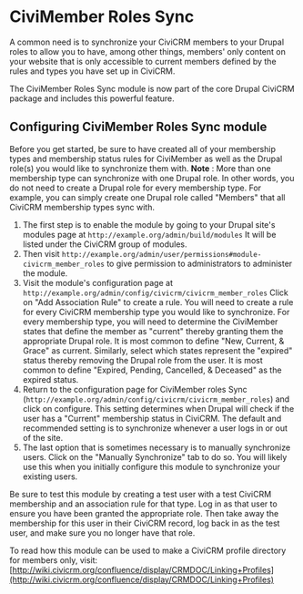 # CiviMember Roles Sync

A common need is to synchronize your CiviCRM members to your Drupal roles to allow you to have, among other things, members' only content on your website that is only accessible to current members defined by the rules and types you have set up in CiviCRM.

The CiviMember Roles Sync module is now part of the core Drupal CiviCRM package and includes this powerful feature.

## Configuring CiviMember Roles Sync module

Before you get started, be sure to have created all of your membership types and membership status rules for CiviMember as well as the Drupal role(s) you would like to synchronize them with. **Note** : More than one membership type can synchronize with one Drupal role. In other words, you do not need to create a Drupal role for every membership type. For example, you can simply create one Drupal role called "Members" that all CiviCRM membership types sync with.

1. The first step is to enable the module by going to your Drupal site's modules page at `http://example.org/admin/build/modules` It will be listed under the CiviCRM group of modules.
1. Then visit `http://example.org/admin/user/permissions#module-civicrm_member_roles` to give permission to administrators to administer the module.
1. Visit the module's configuration page at `http://example.org/admin/config/civicrm/civicrm_member_roles`
 Click on "Add Association Rule" to create a rule. You will need to create a rule for every CiviCRM membership type you would like to synchronize. For every membership type, you will need to determine the CiviMember states that define the member as "current" thereby granting them the appropriate Drupal role. It is most common to define "New, Current, & Grace" as current. Similarly, select which states represent the "expired" status thereby removing the Drupal role from the user. It is most common to define "Expired, Pending, Cancelled, & Deceased" as the expired status.
1. Return to the configuration page for CiviMember roles Sync (`http://example.org/admin/config/civicrm/civicrm_member_roles`) and click on configure. This setting determines when Drupal will check if the user has a "Current" membership status in CiviCRM. The default and recommended setting is to synchronize whenever a user logs in or out of the site.
1. The last option that is sometimes necessary is to manually synchronize users. Click on the "Manually Synchronize" tab to do so. You will likely use this when you initially configure this module to synchronize your existing users.

Be sure to test this module by creating a test user with a test CiviCRM membership and an association rule for that type. Log in as that user to ensure you have been granted the appropriate role. Then take away the membership for this user in their CiviCRM record, log back in as the test user, and make sure you no longer have that role.

To read how this module can be used to make a CiviCRM profile directory for members only, visit: [http://wiki.civicrm.org/confluence/display/CRMDOC/Linking+Profiles](http://wiki.civicrm.org/confluence/display/CRMDOC/Linking+Profiles)
